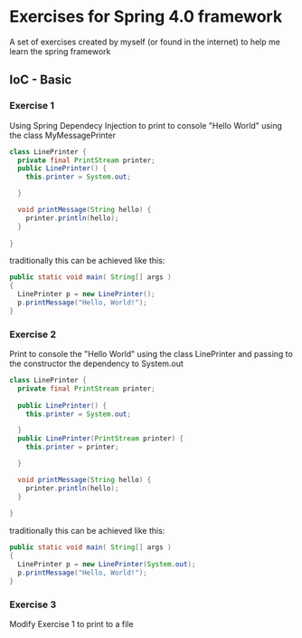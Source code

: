 # Exercises for Spring 4.0 framework 


A set of exercises created by myself (or found in the internet) to help me learn the spring framework

## IoC - Basic

### Exercise 1

Using Spring Dependecy Injection to print to console "Hello World" using the class MyMessagePrinter

```java
class LinePrinter {
  private final PrintStream printer;
  public LinePrinter() {
    this.printer = System.out;

  }

  void printMessage(String hello) {
    printer.println(hello);
  }
  
}
```
traditionally this can be achieved like this:
```java
public static void main( String[] args )
{
  LinePrinter p = new LinePrinter();
  p.printMessage("Hello, World!");
}
```

### Exercise 2

Print to console the "Hello World" using the class LinePrinter and passing to the constructor the dependency to System.out

```java
class LinePrinter {
  private final PrintStream printer;
  
  public LinePrinter() {
    this.printer = System.out;

  }
  public LinePrinter(PrintStream printer) {
    this.printer = printer;

  }

  void printMessage(String hello) {
    printer.println(hello);
  }
  
}
```
traditionally this can be achieved like this:
```java
public static void main( String[] args )
{
  LinePrinter p = new LinePrinter(System.out);
  p.printMessage("Hello, World!");
}
```

### Exercise 3
Modify Exercise 1 to print to a file
